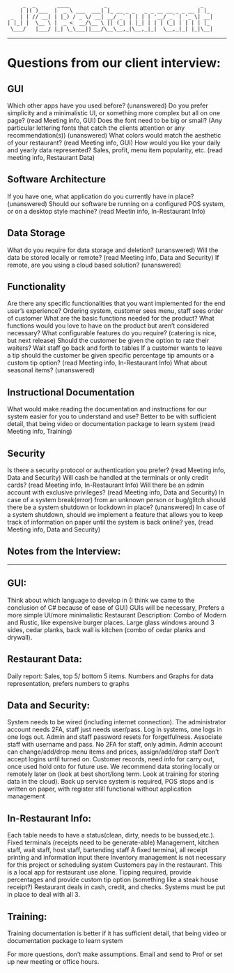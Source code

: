 ```
     _  _       ____           _                              _
    | |( )___  |  _ \ ___  ___| |_ __ _ _   _ _ __ __ _ _ __ | |_
 _  | | // __| | |_) / _ \/ __| __/ _` | | | | '__/ _` | '_ \| __|
| |_| |  \__ \ |  _ <  __/\__ \ || (_| | |_| | | | (_| | | | | |_
 \___/   |___/ |_| \_\___||___/\__\__,_|\__,_|_|  \__,_|_| |_|\__|

```

---

# Questions from our client interview:

## GUI

Which other apps have you used before? (unanswered)
Do you prefer simplicity and a minimalistic UI, or something more complex but all on one page? (read Meeting info, GUI)
Does the font need to be big or small? (Any particular lettering fonts that catch the clients attention or any recommendation(s)) (unanswered)
What colors would match the aesthetic of your restaurant? (read Meeting info, GUI)
How would you like your daily and yearly data represented? Sales, profit, menu item popularity, etc. (read meeting info, Restaurant Data)

## Software Architecture

If you have one, what application do you currently have in place? (unanswered)
Should our software be running on a configured POS system, or on a desktop style machine? (read Meetin info, In-Restaurant Info)

## Data Storage

What do you require for data storage and deletion? (unanswered)
Will the data be stored locally or remote? (read Meeting info, Data and Security)
If remote, are you using a cloud based solution? (unanswered)

## Functionality

Are there any specific functionalities that you want implemented for the end user’s experience? Ordering system, customer sees menu, staff sees order of customer
What are the basic functions needed for the product?
What functions would you love to have on the product but aren’t considered necessary?
What configurable features do you require? (catering is nice, but next release)
Should the customer be given the option to rate their waiters? Wait staff go back and forth to tables
If a customer wants to leave a tip should the customer be given specific percentage tip amounts or a custom tip option? (read Meeting info, In-Restaurant Info)
What about seasonal items? (unanswered)

## Instructional Documentation

What would make reading the documentation and instructions for our system easier for you to understand and use? Better to be with sufficient detail, that being video or documentation package to learn system (read Meeting info, Training)

## Security

Is there a security protocol or authentication you prefer? (read Meeting info, Data and Security)
Will cash be handled at the terminals or only credit cards? (read Meeting info, In-Restaurant Info)
Will there be an admin account with exclusive privileges? (read Meeting info, Data and Security)
In case of a system break(error) from an unknown person or bug/glitch should there be a system shutdown or lockdown in place? (unanswered)
In case of a system shutdown, should we implement a feature that allows you to keep track of information on paper until the system is back online? yes, (read Meeting info, Data and Security)

## Notes from the Interview:

---

## GUI:

Think about which language to develop in (I think we came to the conclusion of C# because of ease of GUI)
GUIs will be necessary, Prefers a more simple UI/more minimalistic
Restaurant Description: Combo of Modern and Rustic, like expensive burger places. Large glass windows around 3 sides, cedar planks, back wall is kitchen (combo of cedar planks and drywall).

## Restaurant Data:

Daily report: Sales, top 5/ bottom 5 items.
Numbers and Graphs for data representation, prefers numbers to graphs

## Data and Security:

System needs to be wired (including internet connection). The administrator account needs 2FA, staff just needs user/pass.
Log in systems, one logs in one logs out. Admin and staff password resets for forgetfulness. Associate staff with username and pass. No 2FA for staff, only admin.
Admin account can change/add/drop menu items and prices, assign/add/drop staff
Don’t accept logins until turned on.
Customer records, need info for carry out, once used hold onto for future use.
We recommend data storing locally or remotely later on (look at best short/long term. Look at training for storing data in the cloud).
Back up service system is required, POS stops and is written on paper, with register still functional without application management

## In-Restaurant Info:

Each table needs to have a status(clean, dirty, needs to be bussed,etc.). Fixed terminals (receipts need to be generate-able)
Management, kitchen staff, wait staff, host staff, bartending staff
A fixed terminal, all receipt printing and information input there
Inventory management is not necessary for this project or scheduling system
Customers pay in the restaurant.
This is a local app for restaurant use alone.
Tipping required, provide percentages and provide custom tip option (something like a steak house receipt?)
Restaurant deals in cash, credit, and checks. Systems must be put in place to deal with all 3.

## Training:

Training documentation is better if it has sufficient detail, that being video or documentation package to learn system

For more questions, don’t make assumptions. Email and send to Prof or set up new meeting or office hours.

